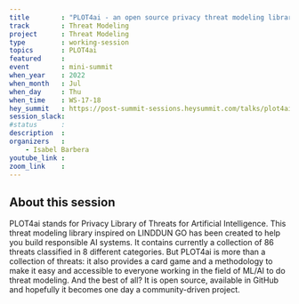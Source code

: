```yaml
---
title        : "PLOT4ai - an open source privacy threat modeling library for AI"
track        : Threat Modeling
project      : Threat Modeling
type         : working-session
topics       : PLOT4ai
featured     :
event        : mini-summit
when_year    : 2022
when_month   : Jul
when_day     : Thu
when_time    : WS-17-18
hey_summit   : https://post-summit-sessions.heysummit.com/talks/plot4ai-an-open-source-privacy-threat-modeling-library-for-ai/
session_slack:
#status      :
description  :
organizers   :
    - Isabel Barbera    
youtube_link : 
zoom_link    :
---
```


## About this session
PLOT4ai stands for Privacy Library of Threats for Artificial Intelligence. This threat modeling library inspired on LINDDUN GO has been created to help you build responsible AI systems.  It contains currently a collection of 86 threats classified in 8 different categories. 
But PLOT4ai is more than a collection of threats: it also provides a card game and a methodology to make it easy and accessible to everyone working in the field of ML/AI to do threat modeling. And the best of all? It is open source,  available in GitHub and hopefully it becomes one day a community-driven project.
